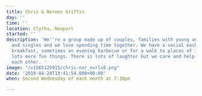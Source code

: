```yaml
---
title: Chris & Noreen Griffin
day: ''
time: ''
location: Clytha, Newport
started: ''
description: 'We''re a group made up of couples, families with young and teenage children
  and singles and we love spending time together. We have a social each month, sometimes
  breakfast, sometimes an evening barbecue or for a walk to places of interest plus
  lots more fun things. There is lots of laughter but we care and help and support
  each other. '
image: "/v1565125915/chris-nor_ovrls8.png"
date: '2019-04-24T13:41:54.000+00:00'
when: Second Wednesday of each month at 7:30pm

---
```

